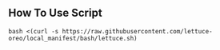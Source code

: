 How To Use Script
-----------------

```
bash <(curl -s https://raw.githubusercontent.com/lettuce-oreo/local_manifest/bash/lettuce.sh)
 ```

